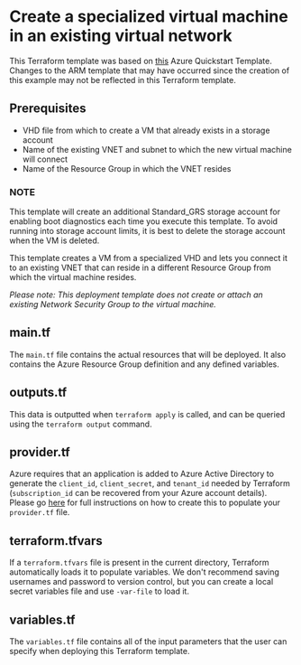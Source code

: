 # Create a specialized virtual machine in an existing virtual network
This Terraform template was based on [this](https://github.com/Azure/azure-quickstart-templates/tree/master/201-vm-specialized-vhd-existing-vnet) Azure Quickstart Template. Changes to the ARM template that may have occurred since the creation of this example may not be reflected in this Terraform template.

## Prerequisites

- VHD file from which to create a VM that already exists in a storage account
- Name of the existing VNET and subnet to which the new virtual machine will connect
- Name of the Resource Group in which the VNET resides


### NOTE

This template will create an additional Standard_GRS storage account for enabling boot diagnostics each time you execute this template. To avoid running into storage account limits, it is best to delete the storage account when the VM is deleted.

This template creates a VM from a specialized VHD and lets you connect it to an existing VNET that can reside in a different Resource Group from which the virtual machine resides.

_Please note: This deployment template does not create or attach an existing Network Security Group to the virtual machine._

## main.tf
The `main.tf` file contains the actual resources that will be deployed. It also contains the Azure Resource Group definition and any defined variables. 

## outputs.tf
This data is outputted when `terraform apply` is called, and can be queried using the `terraform output` command.

## provider.tf
Azure requires that an application is added to Azure Active Directory to generate the `client_id`, `client_secret`, and `tenant_id` needed by Terraform (`subscription_id` can be recovered from your Azure account details). Please go [here](https://www.terraform.io/docs/providers/azurerm/) for full instructions on how to create this to populate your `provider.tf` file.

## terraform.tfvars
If a `terraform.tfvars` file is present in the current directory, Terraform automatically loads it to populate variables. We don't recommend saving usernames and password to version control, but you can create a local secret variables file and use `-var-file` to load it.

## variables.tf
The `variables.tf` file contains all of the input parameters that the user can specify when deploying this Terraform template.